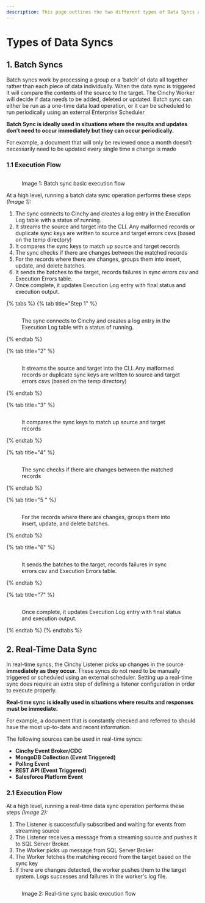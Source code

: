 ```yaml
---
description: This page outlines the two different types of Data Syncs available in Cinchy.
---
```


# Types of Data Syncs

## 1. Batch Syncs

Batch syncs work by processing a group or a ‘batch’ of data all together rather than each piece of data individually. When the data sync is triggered  it will compare the contents of the source to the target. The Cinchy Worker will decide if data needs to be added, deleted or updated. Batch sync can either be run as a one-time data load operation, or it can be scheduled to run periodically using an external Enterprise Scheduler

**Batch Sync is ideally used in situations where the results and updates don’t need to occur immediately but they can occur periodically.**

For example, a document that will only be reviewed once a month doesn’t necessarily need to be updated every single time a change is made

### 1.1 Execution Flow

<figure><img src="../../.gitbook/assets/image (494).png" alt=""><figcaption><p>Image 1: Batch sync basic execution flow</p></figcaption></figure>

At a high level, running a batch data sync operation performs these steps _(Image 1):_

1. The sync connects to Cinchy and creates a log entry in the Execution Log table with a status of running.
2. It streams the source and target into the CLI. Any malformed records or duplicate sync keys are written to source and target errors csvs (based on the temp directory)
3. It compares the sync keys to match up source and target records
4. The sync checks if there are changes between the matched records
5. For the records where there are changes, groups them into insert, update, and delete batches.
6. It sends the batches to the target, records failures in sync errors csv and Execution Errors table.
7. Once complete, it updates Execution Log entry with final status and execution output.

{% tabs %}
{% tab title="Step 1" %}
<figure><img src="../../.gitbook/assets/image (492).png" alt=""><figcaption><p>The sync connects to Cinchy and creates a log entry in the Execution Log table with a status of running.</p></figcaption></figure>
{% endtab %}

{% tab title="2" %}
<figure><img src="../../.gitbook/assets/image (47).png" alt=""><figcaption><p>It streams the source and target into the CLI. Any malformed records or duplicate sync keys are written to source and target errors csvs (based on the temp directory)</p></figcaption></figure>
{% endtab %}

{% tab title="3" %}
<figure><img src="../../.gitbook/assets/image (104).png" alt=""><figcaption><p>It compares the sync keys to match up source and target records</p></figcaption></figure>
{% endtab %}

{% tab title="4" %}
<figure><img src="../../.gitbook/assets/image (466).png" alt=""><figcaption><p>The sync checks if there are changes between the matched records</p></figcaption></figure>
{% endtab %}

{% tab title="5 " %}
<figure><img src="../../.gitbook/assets/image (500).png" alt=""><figcaption><p>For the records where there are changes, groups them into insert, update, and delete batches.</p></figcaption></figure>
{% endtab %}

{% tab title="6" %}
<figure><img src="../../.gitbook/assets/image (113).png" alt=""><figcaption><p>It sends the batches to the target, records failures in sync errors csv and Execution Errors table.</p></figcaption></figure>
{% endtab %}

{% tab title="7" %}
<figure><img src="../../.gitbook/assets/image (111).png" alt=""><figcaption><p>Once complete, it updates Execution Log entry with final status and execution output.</p></figcaption></figure>
{% endtab %}
{% endtabs %}

## 2. Real-Time Data Sync

In real-time syncs, the Cinchy Listener picks up changes in the source **immediately as they occur.** These syncs do not need to be manually triggered or scheduled using an external scheduler. Setting up a real-time sync does require an extra step of defining a listener configuration in order to execute properly.

**Real-time sync is ideally used in situations where results and responses must be immediate.**

For example, a document that is constantly checked and referred to should have the most up-to-date and recent information.

The following sources can be used in real-time syncs:

* **Cinchy Event Broker/CDC**
* **MongoDB Collection (Event Triggered)**
* **Polling Event**
* **REST API (Event Triggered)**
* **Salesforce Platform Event**

### 2.1 Execution Flow

At a high level, running a real-time data sync operation performs these steps _(Image 2):_

1. The Listener is successfully subscribed and waiting for events from streaming source
2. The Listener receives a message from a streaming source and pushes it to SQL Server Broker.
3. The Worker picks up message from SQL Server Broker
4. The Worker fetches the matching record from the target based on the sync key
5. If there are changes detected, the worker pushes them to the target system. Logs successes and failures in the worker's log file.

<figure><img src="../../.gitbook/assets/image (103).png" alt=""><figcaption><p>Image 2: Real-time sync basic execution flow</p></figcaption></figure>
